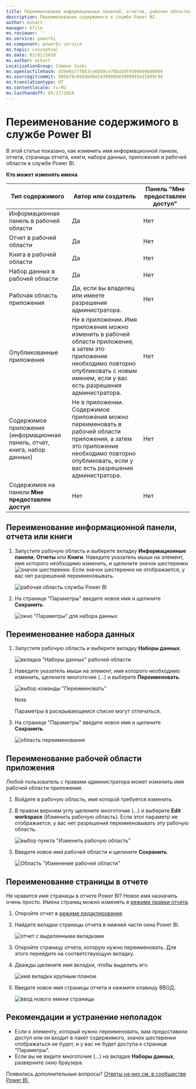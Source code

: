 ```yaml
---
title: Переименование информационных панелей, отчетов, рабочих областей, страниц отчета, наборов данных
description: Переименование содержимого в службе Power BI.
author: mihart
manager: kfile
ms.reviewer: ''
ms.service: powerbi
ms.component: powerbi-service
ms.topic: conceptual
ms.date: 03/01/2018
ms.author: mihart
LocalizationGroup: Common tasks
ms.openlocfilehash: d19e0a77f603ce6b80ce70ba5df4506699bd0969
ms.sourcegitcommit: 998b79c0dd46d0e5439888b83999945ed1809c94
ms.translationtype: HT
ms.contentlocale: ru-RU
ms.lasthandoff: 05/17/2018
---
```

# <a name="rename-almost-anything-in-power-bi-service"></a>Переименование содержимого в службе Power BI
В этой статье показано, как изменить имя информационной панели, отчета, страницы отчета, книги, набора данных, приложения и рабочей области в службе Power BI.

**Кто может изменять имена**

| Тип содержимого | Автор или создатель | Панель "Мне предоставлен доступ" |
| --- | --- | --- |
| Информационная панель в рабочей области |Да |Нет |
| Отчет в рабочей области |Да |Нет |
| Книга в рабочей области |Да |Нет |
| Набор данных в рабочей области |Да |Нет |
| Рабочая область приложения |Да, если вы владелец или имеете разрешения администратора. |Нет |
| Опубликованные приложения |Не в приложении. Имя приложения можно изменить в рабочей области приложения, а затем это приложение необходимо повторно опубликовать с новым именем, если у вас есть разрешения администратора. |Нет |
| Содержимое приложения (информационная панель, отчет, книга, набор данных) |Не в приложении. Содержимое приложения можно переименовать в рабочей области приложения, а затем это приложение необходимо повторно опубликовать, если у вас есть разрешения администратора. |Нет |
| Содержимое на панели **Мне предоставлен доступ** |Нет |Нет |

## <a name="rename-a-dashboard-report-or-workbook"></a>Переименование информационной панели, отчета или книги
1. Запустите рабочую область и выберите вкладку **Информационные панели**, **Отчеты** или **Книги**. Наведите указатель мыши на элемент, имя которого необходимо изменить, и щелкните значок шестеренки ![значок шестеренки](media/service-rename/powerbi-cog-icon.png). Если значок шестеренки не отображается, у вас нет разрешений переименовывать.
   
   ![рабочая область службы Power BI](media/service-rename/power-bi-workspace-dashboards.png)
2. На странице "Параметры" введите новое имя и щелкните **Сохранить**.
   
   ![окно "Параметры" для набора данных](media/service-rename/power-bi-rename-dashboard2.png)

## <a name="rename-a-dataset"></a>Переименование набора данных
1. Запустите рабочую область и выберите вкладку **Наборы данных**.
   
   ![вкладка "Наборы данных" рабочей области](media/service-rename/power-bi-ellipses.png)
2. Наведите указатель мыши на элемент, имя которого необходимо изменить, щелкните многоточие (...) и выберите **Переименовать**.  
   
      ![выбор команды "Переименовать"](media/service-rename/power-bi-rename-datasets.png)
   
   > [!NOTE]
   > Параметры в раскрывающемся списке могут отличаться.
   > 
   > 
3. На странице "Параметры" введите новое имя и щелкните **Сохранить**.
   
     ![область переименования](media/service-rename/power-bi-rename.png)

## <a name="rename-an-app-workspace"></a>Переименование рабочей области приложения
Любой пользователь с правами администратора может изменить имя рабочей области приложения.

1. Войдите в рабочую область, имя которой требуется изменить.
2. В правом верхнем углу щелкните многоточие (...) и выберите **Edit workspace** (Изменить рабочую область). Если этот параметр не отображается, у вас нет разрешений переименовывать эту рабочую область. 
   
    ![выбор пункта "Изменить рабочую область"](media/service-rename/power-bi-edit-workspace.png)
3. Введите новое имя рабочей области и щелкните **Сохранить**.
   
   ![Область "Изменение рабочей области"](media/service-rename/power-bi-workspace-rename.png)

## <a name="rename-a-page-in-a-report"></a>Переименование страницы в отчете
Не нравится имя страницы в отчете Power BI?  Новое имя назначить очень просто. Имена страниц можно изменять в [режиме правки отчета](service-interact-with-a-report-in-editing-view.md).

1. Откройте отчет в [режиме редактирования](service-reading-view-and-editing-view.md).
2. Найдите вкладки страницы отчета в нижней части окна Power BI.
   
    ![отчет с выделенными вкладками](media/service-rename/report-page-tabs-new.png)
3. Откройте страницу отчета, которую нужно переименовать. Для этого перейдите на соответствующую вкладку.
4. Дважды щелкните имя вкладки, чтобы выделить его.  
   
    ![имя вкладки крупным планом](media/service-rename/hilite-tab.png)
5. Введите новое имя страницы отчета и нажмите клавишу ВВОД.
   
    ![ввод нового имени страницы](media/service-rename/new-name.png)

## <a name="considerations-and-troubleshooting"></a>Рекомендации и устранение неполадок
* Если к элементу, который нужно переименовать, вам предоставили доступ или он входит в пакет содержимого, значок шестеренки отображаться не будет, и у вас не будет доступа к странице "Параметры".
* Если вы не видите многоточие (...) на вкладке **Наборы данных**, разверните окно браузера.

Появились дополнительные вопросы? [Ответы на них см. в сообществе Power BI.](http://community.powerbi.com/)

